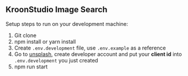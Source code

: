 ## KroonStudio Image Search

Setup steps to run on your development machine:

1. Git clone
2. npm install or yarn install
3. Create ```.env.development``` file, use ```.env.example``` as a reference
4. Go to [unsplash](https://unsplash.com/developers), create developer account and put your **client id** into ```.env.development``` you just created
5. npm run start